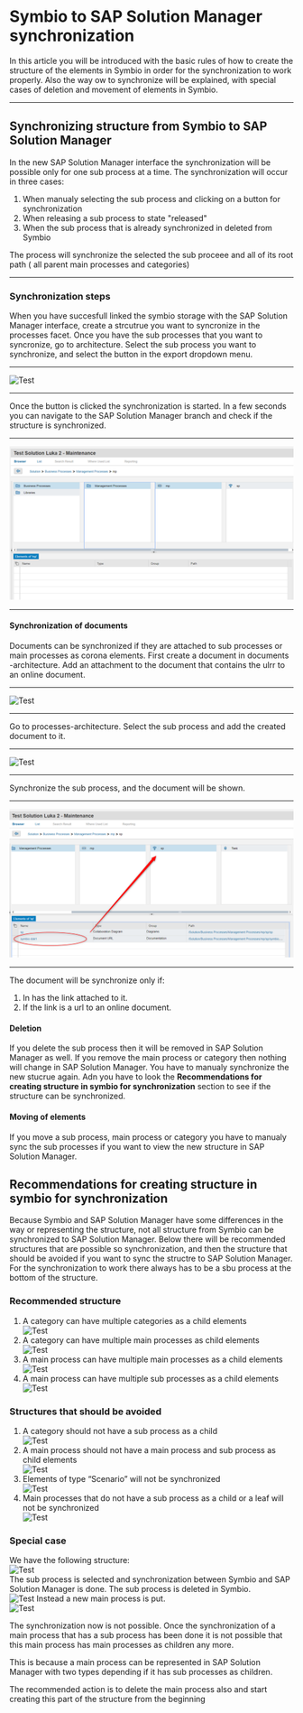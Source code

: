 # Symbio to SAP Solution Manager synchronization

In this article you will be introduced with the basic rules of how to create the structure of the elements in Symbio in order for the synchronization to work properly.
Also the way ow to synchronize will be explained, with special cases of deletion and movement of elements in Symbio.
***
## Synchronizing structure from Symbio to SAP Solution Manager

In the new SAP Solution Manager interface the synchronization will be possible only for one sub process at a time. 
The synchronization will occur in three cases:
 1. When manualy selecting the sub process and clicking on a button for synchronization
 2. When releasing a sub process to state "released"
 3. When the sub process that is already synchronized in deleted from Symbio

The process will synchronize the selected the sub proceee and all of its root path ( all parent main processes and categories) 
***
### Synchronization steps
When you have succesfull linked the symbio storage with the SAP Solution Manager interface, create a strcutrue you want to syncronize in the processes facet.
Once you have the sub processes that you want to syncronize, go to architecture.
Select the sub process you want to synchronize, and select the button in the export dropdown menu.
***
![Test](media/synchronization.png)
***
Once the button is clicked the synchronization is started. 
In a few seconds you can navigate to the SAP Solution Manager branch and check if the structure is synchronized.
***
![Test](media/symbioSolManSync.png)
***

#### Synchronization of documents

Documents can be synchronized if they are attached to sub processes or main processes as corona elements. 
First create a document in documents -architecture. Add an attachment to the document that contains the ulrr to an online document.
***
![Test](media/create-document.png)
***
Go to processes-architecture. Select the sub process and add the created document to it.
***
![Test](media/add-dc-to-sub.png)
***
Synchronize the sub process, and the document will be shown.
***
![Test](media/symbioSolManSync2.png)
***
The document will be synchronize only if:
1. In has the link attached to it.
2. If the link is a url to an online document.
 
#### Deletion

If you delete the sub process then it will be removed in SAP Solution Manager as well.
If you remove the main process or category then nothing will change in SAP Solution Manager. You have to manualy synchronize the new stucrue again. Adn you have to look the  **Recommendations for creating structure in symbio for synchronization** section to see if the structure can be synchronized.

#### Moving of elements 

If you move a sub process, main process or category you have to manualy sync the sub processes if you want to view the new structure in SAP Solution Manager.

## Recommendations for creating structure in symbio for synchronization

Because Symbio and SAP Solution Manager have some differences in the way or representing the structure, not all structure from Symbio can be synchronized to SAP Solution Manager. Below there will be recommended structures that are possible so synchronization, and then the structure that should be avoided if you want to sync the structre to SAP Solution Manager.
For the synchronization to work there always has to be a sbu process at the bottom of the structure.

### Recommended structure

 1.	A category can have multiple categories as a child elements <br>
![Test](media/Cat-SubCat.png)
2.	A category can have multiple main processes as child elements <br>
![Test](media/cat-main.png)
3.	A main process can have multiple main processes as a child elements <br>
![Test](media/main-main.png)
4.	A main process can have multiple sub processes as a child elements <br>
![Test](media/main-sub.png)

### Structures that should be avoided
1.	A category should not have a sub process as a child <br>
![Test](media/cat-sub.png)
2.	A main process should not have a main process and sub process as child elements <br>
![Test](media/main-main-sub.png)
3.	Elements of type “Scenario” will not be synchronized <br>
![Test](media/scn.png)
4.	Main processes that do not have a sub process as a child or a leaf will not be synchronized <br>
![Test](media/empty-main.png)

### Special case

We have the following structure:<br>
![Test](media/simple-structure.png)<br>
The sub process is selected and synchronization between Symbio and SAP Solution Manager is done.
The sub process is deleted in Symbio.<br>
![Test](media/sub-deleted.png)
Instead a new main process is put.<br>
![Test](media/main-changed-type.png)

The synchronization now is not possible. Once the synchronization of a main process that has a sub process has been done it is not possible that this main process has main processes as children any more. 

This is because a main process can be represented in SAP Solution Manager with two types depending if it has sub processes as children.

The recommended action is to delete the main process also and start creating this part of the structure from the beginning